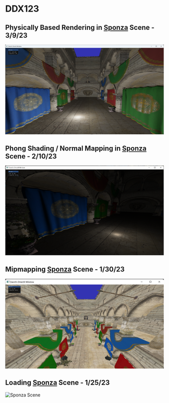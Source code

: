 # DDX123

## Physically Based Rendering in [Sponza](https://github.com/KhronosGroup/glTF-Sample-Models/tree/master/2.0/Sponza) Scene - 3/9/23 

![Physically Based Rendering in Sponza Scene](pics/PBR_Sponza.png)

## Phong Shading / Normal Mapping in [Sponza](https://github.com/KhronosGroup/glTF-Sample-Models/tree/master/2.0/Sponza) Scene - 2/10/23 

![Mipmapping with Sponza Scene](pics/phong_sponza.png)

## Mipmapping [Sponza](https://github.com/KhronosGroup/glTF-Sample-Models/tree/master/2.0/Sponza) Scene - 1/30/23 

![Mipmapping with Sponza Scene](pics/mipmapped_sponza.png)

## Loading [Sponza](https://github.com/KhronosGroup/glTF-Sample-Models/tree/master/2.0/Sponza) Scene - 1/25/23 

![Sponza Scene](pics/loading_sponza.png)
